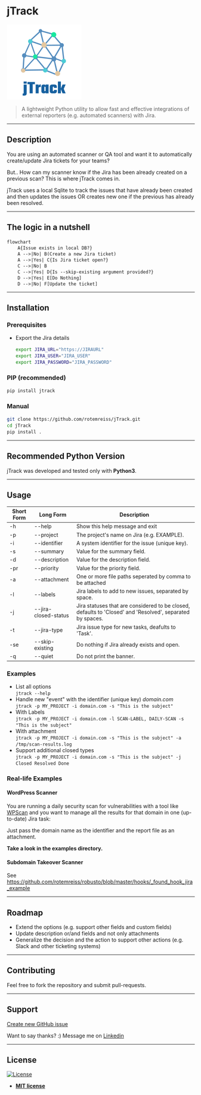 # jTrack
![](images/logo.png)

> A lightweight Python utility to allow fast and effective integrations of external reporters (e.g. automated scanners)
> with Jira.

---

## Description
You are using an automated scanner or QA tool and want it to automatically create/update Jira tickets for your teams?

But.. How can my scanner know if the Jira has been already created on a previous scan?
This is where jTrack comes in.

jTrack uses a local Sqlite to track the issues that have already been created and then updates the issues OR creates new one if the previous has already been resolved.

---

## The logic in a nutshell
```mermaid
flowchart
    A{Issue exists in local DB?}
    A -->|No| B(Create a new Jira ticket)
    A -->|Yes| C{Is Jira ticket open?}
    C -->|No| B
    C -->|Yes| D{Is --skip-existing argument provided?}
    D -->|Yes| E[Do Nothing]
    D -->|No| F[Update the ticket]
```

---

## Installation
### Prerequisites
- Export the Jira details
  ```bash
  export JIRA_URL="https://JIRAURL"
  export JIRA_USER="JIRA_USER"
  export JIRA_PASSWORD="JIRA_PASSWORD"
  ```

### PIP (recommended)
```bash
pip install jtrack
```

### Manual
```bash
git clone https://github.com/rotemreiss/jTrack.git
cd jTrack
pip install .
```



---

## Recommended Python Version
jTrack was developed and tested only with __Python3__.

---

## Usage

Short Form    | Long Form            | Description
------------- | -------------------- |-------------
-h            | --help               | Show this help message and exit
-p            | --project            | The project's name on Jira (e.g. EXAMPLE).
-i            | --identifier         | A system identifier for the issue (unique key).
-s            | --summary            | Value for the summary field.
-d            | --description        | Value for the description field.
-pr           | --priority           | Value for the priority field.
-a            | --attachment         | One or more file paths seperated by comma to be attached
-l            | --labels             | Jira labels to add to new issues, separated by space.
-j            | --jira-closed-status | Jira statuses that are considered to be closed, defaults to 'Closed' and 'Resolved', separated by spaces. 
-t            | --jira-type          | Jira issue type for new tasks, deafults to 'Task'.
-se           | --skip-existing      | Do nothing if Jira already exists and open.
-q            | --quiet      | Do not print the banner.

### Examples
- List all options\
  ```jtrack --help```
- Handle new "event" with the identifier (unique key) *domain.com*\
  ```jtrack -p MY_PROJECT -i domain.com -s "This is the subject"```
- With Labels\
  ```jtrack -p MY_PROJECT -i domain.com -l SCAN-LABEL, DAILY-SCAN -s "This is the subject"```
- With attachment\
  ```jtrack -p MY_PROJECT -i domain.com -s "This is the subject" -a /tmp/scan-results.log```
- Support additional closed types\
  ```jtrack -p MY_PROJECT -i domain.com -s "This is the subject" -j Closed Resolved Done```

### Real-life Examples
#### WordPress Scanner
You are running a daily security scan for vulnerabilities with a tool like [WPScan][wpscan] and you want to manage all
the results for that domain in one (up-to-date) Jira task:

Just pass the domain name as the identifier and the report file as an attachment.

**Take a look in the examples directory.** 

#### Subdomain Takeover Scanner
See https://github.com/rotemreiss/robusto/blob/master/hooks/_found_hook_jira_example

---
## Roadmap
- Extend the options (e.g. support other fields and custom fields)
- Update description or/and fields and not only attachments
- Generalize the decision and the action to support other actions (e.g. Slack and other ticketing systems)

---
## Contributing
Feel free to fork the repository and submit pull-requests.

---

## Support

[Create new GitHub issue][newissue]

Want to say thanks? :) Message me on <a href="https://www.linkedin.com/in/reissr" target="_blank">Linkedin</a>


---

## License

[![License](http://img.shields.io/:license-mit-blue.svg?style=flat-square)](http://badges.mit-license.org)

- **[MIT license](http://opensource.org/licenses/mit-license.php)**

<!-- Markdown helper -->
[wpscan]: https://wpscan.org/
[newissue]: https://github.com/rotemreiss/jTrack/issues/new
